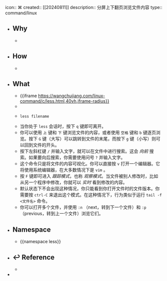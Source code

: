 icon:: ⌘
created:: [[20240811]]
description:: 分屏上下翻页浏览文件内容
type:: command/linux

- ## Why
  -
- ## How
  -
- ## What
  - {{iframe https://wangchujiang.com/linux-command/c/less.html,40vh,iframe-radius}}
  -
  - ```shell
    less filename
    ```
  - 当你处于 `less` 会话时，按下 `q` 键即可离开。
  - 你可以使用 `上` 键和 `下` 键浏览文件的内容，或者使用 `空格` 键和 `b` 键逐页浏览。按下 `G` 键（大写）可以跳转到文件的末尾，而按下 `g` 键（小写）则可以回到文件的开头。
  - 按下左斜杠键 `/` 并输入文字，就可以在文件中进行搜索。这会 *向前* 搜索。如果要向后搜索，你需要使用问号 `?` 并输入文字。
  - 这个命令只是将文件的内容可视化。你可以直接按 `v` 打开一个编辑器。它将使用系统编辑器，在大多数情况下是 `vim` 。
  - 按 `F` 键即可进入 *跟踪模式*，也称 *观察模式*。当文件被别人修改时，比如从另一个程序中修改，你就可以 *实时* 看到修改的内容。
  - 默认状态下不会出现这种情况，你只能看到你打开文件时的文件版本。你需要按 `ctrl-C` 来退出这个模式。在这种情况下，行为类似于运行 `tail -f <文件名>` 命令。
  - 你可以打开多个文件，并使用 `:n` （next，转到下一个文件）和 `:p` （previous，转到上一个文件）浏览它们。
- ## Namespace
  - {{namespace less}}
- ## ↩ Reference
  -
-